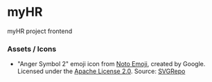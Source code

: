 # myHR

myHR project frontend

### Assets / Icons

- "Anger Symbol 2" emoji icon from [Noto Emoji](https://fonts.google.com/noto),
  created by Google. Licensed under the [Apache License 2.0](https://www.apache.org/licenses/LICENSE-2.0).
  Source: [SVGRepo](https://www.svgrepo.com/svg/395768/anger-symbol)
